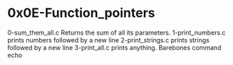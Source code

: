 # 0x0E-Function_pointers
0-sum_them_all.c Returns the sum of all its parameters.
1-print_numbers.c prints numbers followed by a new line
2-print_strings.c prints strings followed by a new line
3-print_all.c prints anything. Barebones command echo
